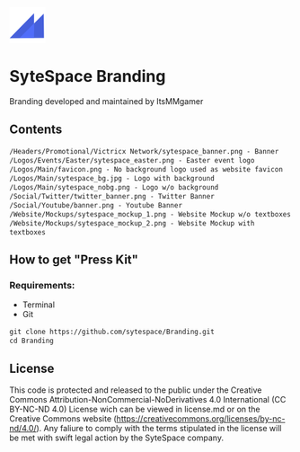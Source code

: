 ![](/Logos/Main/favicon.png)

# SyteSpace Branding
Branding developed and maintained by ItsMMgamer

## Contents
```
/Headers/Promotional/Victricx Network/sytespace_banner.png - Banner
/Logos/Events/Easter/sytespace_easter.png - Easter event logo
/Logos/Main/favicon.png - No background logo used as website favicon
/Logos/Main/sytespace_bg.jpg - Logo with background
/Logos/Main/sytespace_nobg.png - Logo w/o background
/Social/Twitter/twitter_banner.png - Twitter Banner
/Social/Youtube/banner.png - Youtube Banner
/Website/Mockups/sytespace_mockup_1.png - Website Mockup w/o textboxes
/Website/Mockups/sytespace_mockup_2.png - Website Mockup with textboxes
```
## How to get "Press Kit"
### Requirements:
* Terminal
* Git

```
git clone https://github.com/sytespace/Branding.git
cd Branding
```

## License
This code is protected and released to the public under the Creative Commons Attribution-NonCommercial-NoDerivatives 4.0 International (CC BY-NC-ND 4.0) License wich can be viewed in license.md or on the Creative Commons website (https://creativecommons.org/licenses/by-nc-nd/4.0/). Any faliure to comply with the terms stipulated in the license will be met with swift legal action by the SyteSpace company.
